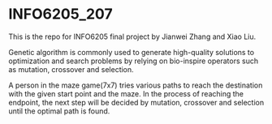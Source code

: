 # INFO6205_207
This is the repo for INFO6205 final project by Jianwei Zhang and Xiao Liu.

Genetic algorithm is commonly used to generate high-quality solutions to optimization and search problems by relying on bio-inspire operators such as mutation, crossover and selection. 

A person in the maze game(7x7) tries various paths to reach the destination with the given start point and the maze. In the process of reaching the endpoint, the next step will be decided by mutation, crossover and selection until the optimal path is found.
